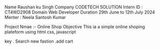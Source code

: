   Name Raushan ku Singh 
  Company CODETECH SOLUTION
  Intern ID : CT4WD2908
  Domain Web Developer 
         Duration 29th June to 12th July 2024
         Menter : Neela Santosh Kumar 

         
   Project Nmae :- Online Shop
         Objective 
         This ia a simple online shoping plateform   using html css, javascript

  key 
         . Search new fastion 
         .add cart 

        

         

